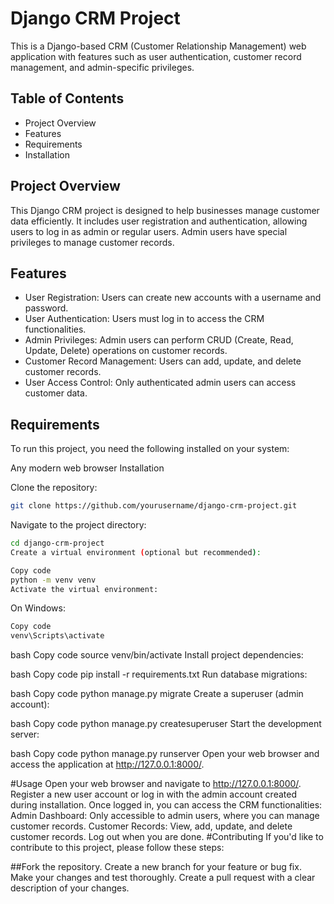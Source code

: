 
# Django CRM Project

This is a Django-based CRM (Customer Relationship Management) web application with features such as user authentication, customer record management, and admin-specific privileges.


## Table of Contents

 - Project Overview
 - Features
 - Requirements
 - Installation

## Project Overview
This Django CRM project is designed to help businesses manage customer data efficiently. It includes user registration and authentication, allowing users to log in as admin or regular users. Admin users have special privileges to manage customer records.

## Features
- User Registration: Users can create new accounts with a username and password.
- User Authentication: Users must log in to access the CRM functionalities.
- Admin Privileges: Admin users can perform CRUD (Create, Read, Update, Delete) operations on customer records.
- Customer Record Management: Users can add, update, and delete customer records.
- User Access Control: Only authenticated admin users can access customer data.

## Requirements
To run this project, you need the following installed on your system:


Any modern web browser
Installation

Clone the repository:

```bash
git clone https://github.com/yourusername/django-crm-project.git
```
Navigate to the project directory:
```bash
cd django-crm-project
Create a virtual environment (optional but recommended):
```
```bash
Copy code
python -m venv venv
Activate the virtual environment:
```
On Windows:

```bash
Copy code
venv\Scripts\activate

```
bash
Copy code
source venv/bin/activate
Install project dependencies:

bash
Copy code
pip install -r requirements.txt
Run database migrations:

bash
Copy code
python manage.py migrate
Create a superuser (admin account):

bash
Copy code
python manage.py createsuperuser
Start the development server:

bash
Copy code
python manage.py runserver
Open your web browser and access the application at http://127.0.0.1:8000/.

#Usage
Open your web browser and navigate to http://127.0.0.1:8000/.
Register a new user account or log in with the admin account created during installation.
Once logged in, you can access the CRM functionalities:
Admin Dashboard: Only accessible to admin users, where you can manage customer records.
Customer Records: View, add, update, and delete customer records.
Log out when you are done.
#Contributing
If you'd like to contribute to this project, please follow these steps:

##Fork the repository.
Create a new branch for your feature or bug fix.
Make your changes and test thoroughly.
Create a pull request with a clear description of your changes.
